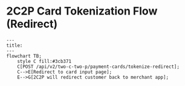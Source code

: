 # 2C2P Card Tokenization Flow (Redirect)
```mermaid
---
title:
---
flowchart TB;
    style C fill:#3cb371
    C[POST /api/v2/two-c-two-p/payment-cards/tokenize-redirect];
    C-->E[Redirect to card input page];
    E-->G[2C2P will redirect customer back to merchant app];
```
